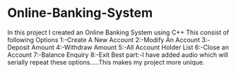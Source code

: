 # Online-Banking-System
In this project I created an Online Banking System using C++ 
This consist of following Options
1:-Create A New Account
2:-Modify An Account
3:-Deposit Amount 
4:-Withdraw Amount
5:-All Account Holder List
6:-Close an Account
7:-Balance Enquiry 
8:-Exit
Best part:-I have added audio which will serially repeat these options.....This makes my project more unique. 
